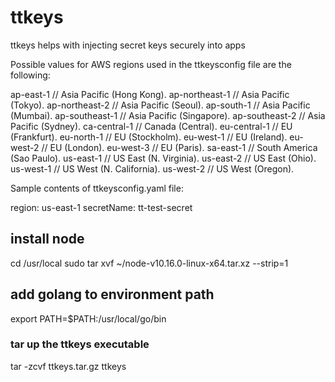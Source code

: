 # ttkeys
ttkeys helps with injecting secret keys securely into apps 

Possible values for AWS regions used in the ttkeysconfig file are the following:

ap-east-1      // Asia Pacific (Hong Kong).
ap-northeast-1 // Asia Pacific (Tokyo).
ap-northeast-2 // Asia Pacific (Seoul).
ap-south-1     // Asia Pacific (Mumbai).
ap-southeast-1 // Asia Pacific (Singapore).
ap-southeast-2 // Asia Pacific (Sydney).
ca-central-1   // Canada (Central).
eu-central-1   // EU (Frankfurt).
eu-north-1     // EU (Stockholm).
eu-west-1      // EU (Ireland).
eu-west-2      // EU (London).
eu-west-3      // EU (Paris).
sa-east-1      // South America (Sao Paulo).
us-east-1      // US East (N. Virginia).
us-east-2      // US East (Ohio).
us-west-1      // US West (N. California).
us-west-2      // US West (Oregon).



Sample contents of ttkeysconfig.yaml file:

region: us-east-1
secretName: tt-test-secret


## install node
cd /usr/local
sudo tar xvf ~/node-v10.16.0-linux-x64.tar.xz --strip=1

## add golang to environment path
export PATH=$PATH:/usr/local/go/bin


### tar up the ttkeys executable
tar -zcvf ttkeys.tar.gz ttkeys
